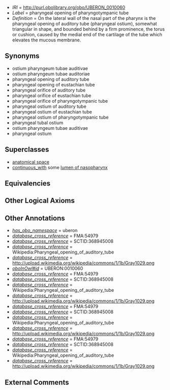  * *IRI* = http://purl.obolibrary.org/obo/UBERON_0010060
 * *Label* = pharyngeal opening of pharyngotympanic tube
 * *Definition* = On the lateral wall of the nasal part of the pharynx is the pharyngeal opening of auditory tube (pharyngeal ostium), somewhat triangular in shape, and bounded behind by a firm prominence, the torus or cushion, caused by the medial end of the cartilage of the tube which elevates the mucous membrane.

## Synonyms

 * ostium pharyngeum tubae auditivae
 * ostium pharyngeum tubae auditoriae
 * pharyngeal opening of auditory tube
 * pharyngeal opening of eustachian tube
 * pharyngeal orifice of auditory tube
 * pharyngeal orifice of eustachian tube
 * pharyngeal orifice of pharyngotympanic tube
 * pharyngeal ostium of auditory tube
 * pharyngeal ostium of eustachian tube
 * pharyngeal ostium of pharyngotympanic tube
 * pharyngeal tubal ostium
 * ostium pharyngeum tubae auditivae
 * pharyngeal ostium

## Superclasses

 * [anatomical space](../../UBERON/64/UBERON_0000464.md)
 * [continuous_with](../../FMA/72/FMA_85972.md) some [lumen of nasopharynx](../../UBERON/61/UBERON_0010061.md)

## Equivalencies


## Other Logical Axioms


## Other Annotations

 * *[has_obo_namespace](../../ce/oboInOwl#hasOBONamespace.md)* = uberon
 * *[database_cross_reference](../../ef/oboInOwl#hasDbXref.md)* = FMA:54979
 * *[database_cross_reference](../../ef/oboInOwl#hasDbXref.md)* = SCTID:368945008
 * *[database_cross_reference](../../ef/oboInOwl#hasDbXref.md)* = Wikipedia:Pharyngeal_opening_of_auditory_tube
 * *[database_cross_reference](../../ef/oboInOwl#hasDbXref.md)* = http://upload.wikimedia.org/wikipedia/commons/1/1b/Gray1029.png
 * *[oboInOwl#id](../../id/oboInOwl#id.md)* = UBERON:0010060
 * *[database_cross_reference](../../ef/oboInOwl#hasDbXref.md)* = FMA:54979
 * *[database_cross_reference](../../ef/oboInOwl#hasDbXref.md)* = SCTID:368945008
 * *[database_cross_reference](../../ef/oboInOwl#hasDbXref.md)* = Wikipedia:Pharyngeal_opening_of_auditory_tube
 * *[database_cross_reference](../../ef/oboInOwl#hasDbXref.md)* = http://upload.wikimedia.org/wikipedia/commons/1/1b/Gray1029.png
 * *[database_cross_reference](../../ef/oboInOwl#hasDbXref.md)* = FMA:54979
 * *[database_cross_reference](../../ef/oboInOwl#hasDbXref.md)* = SCTID:368945008
 * *[database_cross_reference](../../ef/oboInOwl#hasDbXref.md)* = Wikipedia:Pharyngeal_opening_of_auditory_tube
 * *[database_cross_reference](../../ef/oboInOwl#hasDbXref.md)* = http://upload.wikimedia.org/wikipedia/commons/1/1b/Gray1029.png
 * *[database_cross_reference](../../ef/oboInOwl#hasDbXref.md)* = FMA:54979
 * *[database_cross_reference](../../ef/oboInOwl#hasDbXref.md)* = SCTID:368945008
 * *[database_cross_reference](../../ef/oboInOwl#hasDbXref.md)* = Wikipedia:Pharyngeal_opening_of_auditory_tube
 * *[database_cross_reference](../../ef/oboInOwl#hasDbXref.md)* = http://upload.wikimedia.org/wikipedia/commons/1/1b/Gray1029.png

## External Comments

